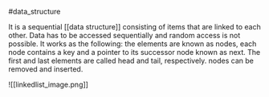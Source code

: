 #data_structure

It is a sequential [[data structure]] consisting of items that are linked to each other. Data has to be accessed sequentially and random access is not possible. It works as the following: the elements are known as nodes, each node contains a key and a pointer to its successor node known as next. The first and last elements are called head and tail, respectively. nodes can be removed and inserted.

![[linkedlist_image.png]]